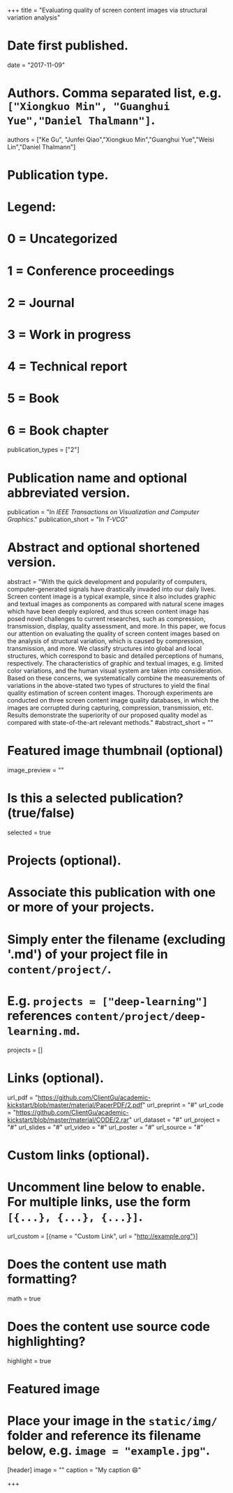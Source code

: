 +++
title = "Evaluating quality of screen content images via structural variation analysis"

# Date first published.
date = "2017-11-09"

# Authors. Comma separated list, e.g. `["Xiongkuo Min", "Guanghui Yue","Daniel Thalmann"]`.
authors = ["Ke Gu", "Junfei Qiao","Xiongkuo Min","Guanghui Yue","Weisi Lin","Daniel Thalmann"]
# Publication type.
# Legend:
# 0 = Uncategorized
# 1 = Conference proceedings
# 2 = Journal
# 3 = Work in progress
# 4 = Technical report
# 5 = Book
# 6 = Book chapter
publication_types = ["2"]

# Publication name and optional abbreviated version.
publication = "In *IEEE Transactions on Visualization and Computer Graphics*."
publication_short = "In *T-VCG*"

# Abstract and optional shortened version.
abstract = "With the quick development and popularity of computers, computer-generated signals have drastically invaded into our daily lives. Screen content image is a typical example, since it also includes graphic and textual images as components as compared with natural scene images which have been deeply explored, and thus screen content image has posed novel challenges to current researches, such as compression, transmission, display, quality assessment, and more. In this paper, we focus our attention on evaluating the quality of screen content images based on the analysis of structural variation, which is caused by compression, transmission, and more. We classify structures into global and local structures, which correspond to basic and detailed perceptions of humans, respectively. The characteristics of graphic and textual images, e.g. limited color variations, and the human visual system are taken into consideration. Based on these concerns, we systematically combine the measurements of variations in the above-stated two types of structures to yield the final quality estimation of screen content images. Thorough experiments are conducted on three screen content image quality databases, in which the images are corrupted during capturing, compression, transmission, etc. Results demonstrate the superiority of our proposed quality model as compared with state-of-the-art relevant methods."
#abstract_short = ""

# Featured image thumbnail (optional)
image_preview = ""

# Is this a selected publication? (true/false)
selected = true

# Projects (optional).
#   Associate this publication with one or more of your projects.
#   Simply enter the filename (excluding '.md') of your project file in `content/project/`.
#   E.g. `projects = ["deep-learning"]` references `content/project/deep-learning.md`.
projects = []

# Links (optional).
url_pdf = "https://github.com/ClientGu/academic-kickstart/blob/master/material/PaperPDF/2.pdf"
url_preprint = "#"
url_code = "https://github.com/ClientGu/academic-kickstart/blob/master/material/CODE/2.rar"
url_dataset = "#"
url_project = "#"
url_slides = "#"
url_video = "#"
url_poster = "#"
url_source = "#"

# Custom links (optional).
#   Uncomment line below to enable. For multiple links, use the form `[{...}, {...}, {...}]`.
 url_custom = [{name = "Custom Link", url = "http://example.org"}]

# Does the content use math formatting?
math = true

# Does the content use source code highlighting?
highlight = true

# Featured image
# Place your image in the `static/img/` folder and reference its filename below, e.g. `image = "example.jpg"`.
[header]
image = ""
caption = "My caption 😄"

+++
